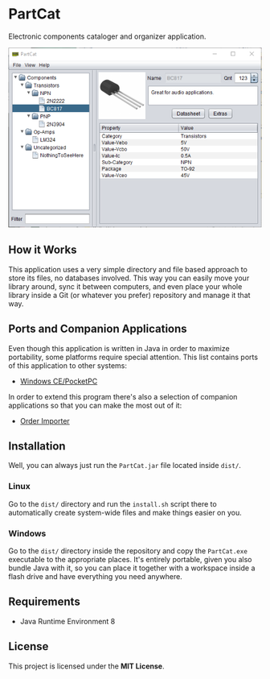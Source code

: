 # PartCat

Electronic components cataloger and organizer application.

![Application Screenshot](/screenshots/2020-05-11.png?raw=true)

## How it Works

This application uses a very simple directory and file based approach to store
its files, no databases involved. This way you can easily move your library
around, sync it between computers, and even place your whole library inside a
Git (or whatever you prefer) repository and manage it that way.

## Ports and Companion Applications

Even though this application is written in Java in order to maximize
portability, some platforms require special attention. This list contains ports
of this application to other systems:

  - [Windows CE/PocketPC](https://github.com/innoveworkshop/PartCatCE)

In order to extend this program there's also a selection of companion applications
so that you can make the most out of it:

  - [Order Importer](https://github.com/innoveworkshop/PartCat-OrderImporter)

## Installation

Well, you can always just run the `PartCat.jar` file located inside `dist/`.

### Linux

Go to the `dist/` directory and run the `install.sh` script there to
automatically create system-wide files and make things easier on you.

### Windows

Go to the `dist/` directory inside the repository and copy the `PartCat.exe`
executable to the appropriate places. It's entirely portable, given you also
bundle Java with it, so you can place it together with a workspace inside a
flash drive and have everything you need anywhere.

## Requirements

  - Java Runtime Environment 8

## License

This project is licensed under the **MIT License**.

